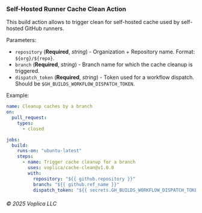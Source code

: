 ### Self-Hosted Runner Cache Clean Action

This build action allows to trigger clean for self-hosted cache used by self-hosted GitHub runners. 

Parameters:
- `repository` (**Required**, *string*) - Organization + Repository name. Format: `${org}/${repo}`.
- `branch` (**Required**, *string*) - Branch name for which the cache cleanup is triggered.
- `dispatch_token` (**Required**, *string*) - Token used for a workflow dispatch. Should be `$GH_BUILDS_WORKFLOW_DISPATCH_TOKEN`.

Example:
```yaml
name: Cleanup caches by a branch
on:
  pull_request:
    types:
      - closed

jobs:
  build:
    runs-on: "ubuntu-latest"
    steps:
      - name: Trigger cache cleanup for a branch
        uses: voplica/cache-clean@v1.0.0
        with:
          repository: "${{ github.repository }}"
          branch: "${{ github.ref_name }}"
          dispatch_token: "${{ secrets.GH_BUILDS_WORKFLOW_DISPATCH_TOKEN }}"
```

###### © 2025 Voplica LLC
